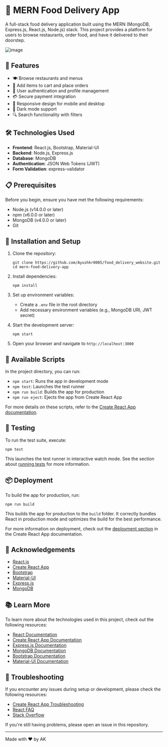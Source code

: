# 🍔 MERN Food Delivery App

A full-stack food delivery application built using the MERN (MongoDB, Express.js, React.js, Node.js) stack. This project provides a platform for users to browse restaurants, order food, and have it delivered to their doorstep.

![image](https://github.com/user-attachments/assets/3ff6da69-756e-46b4-b3a0-dda8e10929c5)


## 🚀 Features

- 🍽️ Browse restaurants and menus
- 🛒 Add items to cart and place orders
- 👤 User authentication and profile management
- 💳 Secure payment integration
- 📱 Responsive design for mobile and desktop
- 🌙 Dark mode support
- 🔍 Search functionality with filters

## 🛠️ Technologies Used

- **Frontend**: React.js, Bootstrap, Material-UI
- **Backend**: Node.js, Express.js
- **Database**: MongoDB
- **Authentication**: JSON Web Tokens (JWT)
- **Form Validation**: express-validator

## 📋 Prerequisites

Before you begin, ensure you have met the following requirements:

- Node.js (v14.0.0 or later)
- npm (v6.0.0 or later)
- MongoDB (v4.0.0 or later)
- Git

## 🔧 Installation and Setup

1. Clone the repository:
   ```
   git clone https://github.com/Ayushkr0005/food_delivery_website.git
   cd mern-food-delivery-app
   ```

2. Install dependencies:
   ```
   npm install
   ```

3. Set up environment variables:
   - Create a `.env` file in the root directory
   - Add necessary environment variables (e.g., MongoDB URI, JWT secret)

4. Start the development server:
   ```
   npm start
   ```

5. Open your browser and navigate to `http://localhost:3000`


## 📜 Available Scripts

In the project directory, you can run:

- `npm start`: Runs the app in development mode
- `npm test`: Launches the test runner
- `npm run build`: Builds the app for production
- `npm run eject`: Ejects the app from Create React App

For more details on these scripts, refer to the [Create React App documentation](https://facebook.github.io/create-react-app/docs/getting-started).

## 🧪 Testing

To run the test suite, execute:

```
npm test
```

This launches the test runner in interactive watch mode. See the section about [running tests](https://facebook.github.io/create-react-app/docs/running-tests) for more information.

## 📦 Deployment

To build the app for production, run:

```
npm run build
```

This builds the app for production to the `build` folder. It correctly bundles React in production mode and optimizes the build for the best performance.

For more information on deployment, check out the [deployment section](https://facebook.github.io/create-react-app/docs/deployment) in the Create React App documentation.


## 🙏 Acknowledgements

- [React.js](https://reactjs.org/)
- [Create React App](https://github.com/facebook/create-react-app)
- [Bootstrap](https://getbootstrap.com/)
- [Material-UI](https://material-ui.com/)
- [Express.js](https://expressjs.com/)
- [MongoDB](https://www.mongodb.com/)

## 📚 Learn More

To learn more about the technologies used in this project, check out the following resources:

- [React Documentation](https://reactjs.org/)
- [Create React App Documentation](https://facebook.github.io/create-react-app/docs/getting-started)
- [Express.js Documentation](https://expressjs.com/)
- [MongoDB Documentation](https://docs.mongodb.com/)
- [Bootstrap Documentation](https://getbootstrap.com/docs/)
- [Material-UI Documentation](https://material-ui.com/)

## 🐛 Troubleshooting

If you encounter any issues during setup or development, please check the following resources:

- [Create React App Troubleshooting](https://facebook.github.io/create-react-app/docs/troubleshooting)
- [React FAQ](https://reactjs.org/docs/faq-structure.html)
- [Stack Overflow](https://stackoverflow.com/questions/tagged/reactjs)

If you're still having problems, please open an issue in this repository.

---

Made with ❤️ by AK
